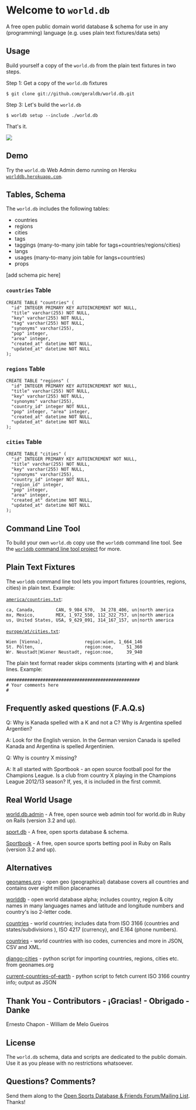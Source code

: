 # Welcome to `world.db`

A free open public domain world database & schema
for use in any (programming) language
(e.g. uses plain text fixtures/data sets)


## Usage

Build yourself a copy of the `world.db` from the plain text fixtures
in two steps.

Step 1:  Get a copy of the `world.db` fixtures

    $ git clone git://github.com/geraldb/world.db.git

Step 3:  Let's build the `world.db`

    $ worldb setup --include ./world.db

That's it.

![](https://raw.github.com/geraldb/world.db/master/i/sqlitestudio.png)


## Demo

Try the `world.db` Web Admin demo running
on Heroku [`worlddb.herokuapp.com`](http://worlddb.herokuapp.com).

## Tables, Schema

The `world.db` includes the following tables:

* countries
* regions
* cities
* tags
* taggings (many-to-many join table for tags+countries/regions/cities)
* langs
* usages (many-to-many join table for langs+countries)
* props

[add schema pic here]

###  `countries` Table

    CREATE TABLE "countries" (
      "id" INTEGER PRIMARY KEY AUTOINCREMENT NOT NULL,
      "title" varchar(255) NOT NULL,
      "key" varchar(255) NOT NULL,
      "tag" varchar(255) NOT NULL,
      "synonyms" varchar(255),
      "pop" integer,
      "area" integer,
      "created_at" datetime NOT NULL,
      "updated_at" datetime NOT NULL
    );

###  `regions` Table

    CREATE TABLE "regions" (
      "id" INTEGER PRIMARY KEY AUTOINCREMENT NOT NULL,
      "title" varchar(255) NOT NULL,
      "key" varchar(255) NOT NULL,
      "synonyms" varchar(255),
      "country_id" integer NOT NULL,
      "pop" integer, "area" integer,
      "created_at" datetime NOT NULL,
      "updated_at" datetime NOT NULL
    );

###  `cities` Table

    CREATE TABLE "cities" (
      "id" INTEGER PRIMARY KEY AUTOINCREMENT NOT NULL,
      "title" varchar(255) NOT NULL,
      "key" varchar(255) NOT NULL,
      "synonyms" varchar(255),
      "country_id" integer NOT NULL,
      "region_id" integer,
      "pop" integer,
      "area" integer,
      "created_at" datetime NOT NULL,
      "updated_at" datetime NOT NULL
    );


## Command Line Tool

To build your own `world.db` copy
use the `worlddb` command line tool.
See the [`worlddb` command line tool project](https://github.com/geraldb/world.db.ruby)
for more.


## Plain Text Fixtures

The `worlddb` command line tool lets you import fixtures (countries, regions, cities)
in plain text. Example:

[`america/countries.txt`](https://github.com/geraldb/world.db/blob/master/america/countries.txt):

```
ca, Canada,        CAN, 9_984_670,  34_278_406, un|north america
mx, Mexico,        MEX, 1_972_550, 112_322_757, un|north america
us, United States, USA, 9_629_091, 314_167_157, un|north america
```

[`europe/at/cities.txt`](https://github.com/geraldb/world.db/blob/master/europe/at/cities.txt):

```
Wien [Vienna],                region:wien, 1_664_146
St. Pölten,                   region:noe,     51_360
Wr. Neustadt|Wiener Neustadt, region:noe,     39_940
```

The plain text format reader skips comments (starting with `#`)
and blank lines. Example:

```
###################################################
# Your comments here
#
```


## Frequently asked questions (F.A.Q.s)

Q: Why is Kanada spelled with a K and not a C? Why is Argentina spelled Argentien?

A: Look for the English version. In the German version Canada is spelled Kanada
and Argentina is spelled Argentinien.
 
Q: Why is country X missing?

A: It all started with Sportbook - an open source football pool for the Champions League.
Is a club from country X playing in the  Champions League 2012/13 season? If, yes, it is included
in the first commit. 


## Real World Usage

[world.db.admin](https://github.com/geraldb/world.db.admin) - A free, open source web admin tool for world.db in Ruby on Rails (version 3.2 and up).

[sport.db](https://github.com/geraldb/sport.db) - A free, open sports database & schema.

[Sportbook](http://geraldb.github.com/sportbook) - A free, open source sports betting pool
in Ruby on Rails (version 3.2 and up). 


## Alternatives

[geonames.org](http://geonames.org) - open geo (geographical) database covers all countries and contains over eight million placenames

[worlddb](http://code.google.com/p/worlddb) -  open world database alpha; includes country, region & city names in many languages names and latitude and longitude numbers and country's iso 2-letter code.

[countries](https://github.com/hexorx/countries) - world countries; includes data from ISO 3166 (countries and states/subdivisions ), ISO 4217 (currency), and E.164 (phone numbers).

[countries](https://github.com/mledoze/countries) - world countries with iso codes, currencies and more in JSON, CSV and XML.

[django-cities](https://github.com/coderholic/django-cities) - python script for importing countries, regions, cities etc. from geonames.org

[current-countries-of-earth](https://github.com/ewheeler/current-countries-of-earth) - python script to fetch current ISO 3166 country info; output as JSON



## Thank You - Contributors - ¡Gracias! - Obrigado - Danke

Ernesto Chapon - William de Melo Gueiros

## License

The `world.db` schema, data and scripts are dedicated to the public domain.
Use it as you please with no restrictions whatsoever.

## Questions? Comments?

Send them along to the [Open Sports Database & Friends Forum/Mailing List](http://groups.google.com/group/opensport). Thanks!